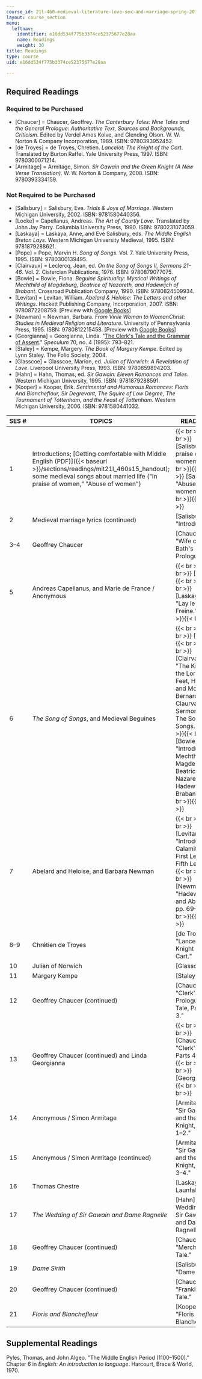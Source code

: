 ```yaml
---
course_id: 21l-460-medieval-literature-love-sex-and-marriage-spring-2015
layout: course_section
menu:
  leftnav:
    identifier: e16dd534f775b3374ce52375677e28aa
    name: Readings
    weight: 30
title: Readings
type: course
uid: e16dd534f775b3374ce52375677e28aa

---
```


Required Readings
-----------------

### Required to be Purchased

*   \[Chaucer\] = Chaucer, Geoffrey. _The Canterbury Tales: Nine Tales and the General Prologue: Authoritative Text, Sources and Backgrounds, Criticism_. Edited by Verdel Amos Kolve, and Glending Olson. W. W. Norton & Company Incorporation, 1989. ISBN: 9780393952452.
*   \[de Troyes\] = de Troyes, Chrétien. _Lancelot: The Knight of the Cart_. Translated by Burton Raffel. Yale University Press, 1997. ISBN: 9780300071214.
*   \[Armitage\] = Armitage, Simon. _Sir Gawain and the Green Knight (A New Verse Translation)_. W. W. Norton & Company, 2008. ISBN: 9780393334159.

### Not Required to be Purchased

*   \[Salisbury\] = Salisbury, Eve. _Trials & Joys of Marriage_. Western Michigan University, 2002. ISBN: 9781580440356.
*   \[Locke\] = Capellanus, Andreas. _The Art of Courtly Love_. Translated by John Jay Parry. Columbia University Press, 1990. ISBN: 9780231073059.
*   \[Laskaya\] = Laskaya, Anne, and Eve Salisbury, eds. _The Middle English Breton Lays_. Western Michigan University Medieval, 1995. ISBN: 9781879288621.
*   \[Pope\] = Pope, Marvin H. _Song of Songs_. Vol. 7. Yale University Press, 1995. ISBN: 9780300139495.
*   \[Clairvaux\] = Leclercq, Jean, ed. _On the Song of Songs II, Sermons 21-46_. Vol. 2. Cistercian Publications, 1976. ISBN: 9780879077075.
*   \[Bowie\] = Bowie, Fiona. _Beguine Spirituality: Mystical Writings of Mechthild of Magdeburg, Beatrice of Nazareth, and Hadewijch of Brabant_. Crossroad Publication Company, 1990. ISBN: 9780824509934.
*   \[Levitan\] = Levitan, William. _Abelard & Heloise: The Letters and other Writings_. Hackett Publishing Company, Incorporation, 2007. ISBN: 9780872208759. \[Preview with [Google Books](http://books.google.com/books?id=REPM2edtbfsC&pg=PAfrontcover)\]
*   \[Newman\] = Newman, Barbara. _From Virile Woman to WomanChrist: Studies in Medieval Religion and Literature_. University of Pennsylvania Press, 1995. ISBN: 9780812215458. \[Preview with [Google Books](http://books.google.com/books?id=A9c2a4u00bIC&pg=PAfrontcover)\]
*   \[Georgianna\] = Georgianna, Linda. "[The Clerk's Tale and the Grammar of Assent](http://www.jstor.org/stable/2865344)." _Speculum_ 70, no. 4 (1995): 793–821.
*   \[Staley\] = Kempe, Margery. _The Book of Margery Kempe_. Edited by Lynn Staley. The Folio Society, 2004.
*   \[Glasscoe\] = Glasscoe, Marion, ed. _Julian of Norwich: A Revelation of Love_. Liverpool University Press, 1993. ISBN: 9780859894203.
*   \[Hahn\] = Hahn, Thomas, ed. _Sir Gawain: Eleven Romances and Tales_. Western Michigan University, 1995. ISBN: 9781879288591.
*   \[Kooper\] = Kooper, Erik. _Sentimental and Humorous Romances: Floris And Blancheflour, Sir Degrevant, The Squire of Low Degree, The Tournament of Tottenham, and the Feast of Tottenham_. Western Michigan University, 2006. ISBN: 9781580441032.

| SES # | TOPICS | READINGS |
| --- | --- | --- |
| 1 | Introductions; [Getting comfortable with Middle English (PDF)]({{< baseurl >}}/sections/readings/mit21l_460s15_handout); some medieval songs about married life ("In praise of women," "Abuse of women") |  {{< br >}}{{< br >}} \[Salisbury\] "In praise of women." {{< br >}}{{< br >}} \[Salisbury\] "Abuse of women." {{< br >}}{{< br >}}  |
| 2 | Medieval marriage lyrics (continued) | \[Salisbury\] "Introduction." |
| 3–4 | Geoffrey Chaucer | \[Chaucer\] "Wife of Bath's Prologue." |
| 5 | Andreas Capellanus, and Marie de France / Anonymous |  {{< br >}}{{< br >}} \[Locke\] {{< br >}}{{< br >}} \[Laskaya\] "Lay le Freine." {{< br >}}{{< br >}}  |
| 6 | _The Song of Songs_, and Medieval Beguines |  {{< br >}}{{< br >}} \[Pope\] {{< br >}}{{< br >}} \[Clairvaux\] "The Kiss of the Lord's Feet, Hands and Mouth. Bernard of Claurvaux: Sermon 3 on The Song of Songs." {{< br >}}{{< br >}} \[Bowie\] "Introduction, Mechthild of Magdeburg, Beatrice of Nazareth, and Hadewijch of Brabant." {{< br >}}{{< br >}}  |
| 7 | Abelard and Heloise, and Barbara Newman |  {{< br >}}{{< br >}} \[Levitan\] "Introduction, Calamities, First Letter - Fifth Letter." {{< br >}}{{< br >}} \[Newman\] "Hadewijch and Abelard." pp. 69–75. {{< br >}}{{< br >}}  |
| 8–9 | Chrétien de Troyes | \[de Troyes\] "Lancelot: The Knight of the Cart." |
| 10 | Julian of Norwich | \[Glasscoe\] |
| 11 | Margery Kempe | \[Staley\] |
| 12 | Geoffrey Chaucer (continued) | \[Chaucer\] "Clerk's Prologue and Tale, Parts 1–3." |
| 13 | Geoffrey Chaucer (continued) and Linda Georgianna |  {{< br >}}{{< br >}} \[Chaucer\] "Clerk's Tale, Parts 4–6." {{< br >}}{{< br >}} \[Georgianna\] {{< br >}}{{< br >}}  |
| 14 | Anonymous / Simon Armitage | \[Armitage\] "Sir Gawain and the Green Knight, Fitts 1–2." |
| 15 | Anonymous / Simon Armitage (continued) | \[Armitage\] "Sir Gawain and the Green Knight, Fitts 3–4." |
| 16 | Thomas Chestre | \[Laskaya\] "Sir Launfal." |
| 17 | _The Wedding of Sir Gawain and Dame Ragnelle_ | \[Hahn\] "The Wedding of Sir Gawain and Dame Ragnelle." |
| 18 | Geoffrey Chaucer (continued) | \[Chaucer\] "Merchant's Tale." |
| 19 | _Dame Sirith_ | \[Salisbury\] "Dame Sirith." |
| 20 | Geoffrey Chaucer (continued) | \[Chaucer\] "Franklin's Tale." |
| 21 | _Floris and Blanchefleur_ | \[Kooper\] "Floris and Blanchefleur." 

Supplemental Readings
---------------------

Pyles, Thomas, and John Algeo. "The Middle English Period (1100–1500)." Chapter 6 in _English: An introduction to language_. Harcourt, Brace & World, 1970.